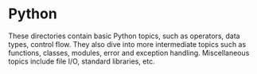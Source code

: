 # Python
These directories contain basic Python topics, such as operators, data types, control flow.
They also dive into more intermediate topics such as functions, classes, modules, error and exception handling.
Miscellaneous topics include file I/O, standard libraries, etc.
